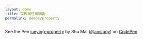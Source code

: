 ```yaml
---
layout: demo
title: 实现属性编辑器
permalink: demos/property
---
```


<p data-height="700" data-theme-id="light" data-slug-hash="pQQwwY" data-default-tab="js,result" data-user="ansiboy" data-pen-title="jueying-property" class="codepen">See the Pen <a href="https://codepen.io/ansiboy/pen/pQQwwY/">jueying-property</a> by Shu Mai (<a href="https://codepen.io/ansiboy">@ansiboy</a>) on <a href="https://codepen.io">CodePen</a>.</p>
<script async src="https://static.codepen.io/assets/embed/ei.js"></script>